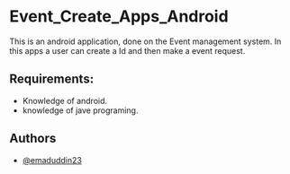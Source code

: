 # Event_Create_Apps_Android

This is an android application, done on the Event management system. In this apps a user can create a Id and then make a event request.


## Requirements:
- Knowledge of android.
- knowledge of jave programing.

   
## Authors

- [@emaduddin23](https://github.com/emaduddin23/emaduddin23)
